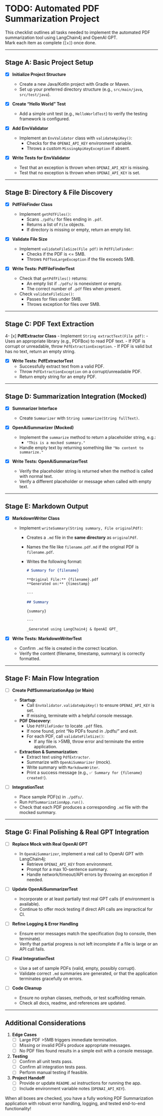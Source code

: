 # TODO: Automated PDF Summarization Project

This checklist outlines all tasks needed to implement the automated PDF summarization tool using LangChain4j and OpenAI GPT.  
Mark each item as complete (`[x]`) once done.

---

## **Stage A: Basic Project Setup**

- [x] **Initialize Project Structure**
    - Create a new Java/Kotlin project with Gradle or Maven.
    - Set up your preferred directory structure (e.g., `src/main/java`, `src/test/java`).

- [x] **Create “Hello World” Test**
    - Add a simple unit test (e.g., `HelloWorldTest`) to verify the testing framework is configured.

- [x] **Add EnvValidator**
    - Implement an `EnvValidator` class with `validateApiKey()`:
        - Checks for the `OPENAI_API_KEY` environment variable.
        - Throws a custom `MissingApiKeyException` if absent.

- [x] **Write Tests for EnvValidator**
    - Test that an exception is thrown when `OPENAI_API_KEY` is missing.
    - Test that no exception is thrown when `OPENAI_API_KEY` is set.

---

## **Stage B: Directory & File Discovery**

- [x] **PdfFileFinder Class**
    - Implement `getPdfFiles()`:
        - Scans `./pdfs/` for files ending in `.pdf`.
        - Returns a list of `File` objects.
        - If directory is missing or empty, return an empty list.

- [x] **Validate File Size**
    - Implement `validateFileSize(File pdf)` in `PdfFileFinder`:
        - Checks if the PDF is <= 5MB.
        - Throws `PdfTooLargeException` if the file exceeds 5MB.

- [x] **Write Tests: PdfFileFinderTest**
    - Check that `getPdfFiles()` returns:
        - An empty list if `./pdfs/` is nonexistent or empty.
        - The correct number of `.pdf` files when present.
    - Check `validateFileSize()`:
        - Passes for files under 5MB.
        - Throws exception for files over 5MB.

---

## **Stage C: PDF Text Extraction**

4- [x] **PdfExtractor Class**
    - Implement `String extractText(File pdf)`:
        - Uses an appropriate library (e.g., PDFBox) to read PDF text.
        - If PDF is corrupt or unreadable, throw `PdfExtractionException`.
        - If PDF is valid but has no text, return an empty string.

- [x] **Write Tests: PdfExtractorTest**
    - Successfully extract text from a valid PDF.
    - Throw `PdfExtractionException` on a corrupt/unreadable PDF.
    - Return empty string for an empty PDF.

---

## **Stage D: Summarization Integration (Mocked)**

- [x] **Summarizer Interface**
    - Create `Summarizer` with `String summarize(String fullText)`.

- [x] **OpenAiSummarizer (Mocked)**
    - Implement the `summarize` method to return a placeholder string, e.g.:
        - `"This is a mocked summary."`
    - Handle empty text by returning something like `"No content to summarize."`

- [x] **Write Tests: OpenAiSummarizerTest**
    - Verify the placeholder string is returned when the method is called with normal text.
    - Verify a different placeholder or message when called with empty text.

---

## **Stage E: Markdown Output**

- [x] **MarkdownWriter Class**
    - Implement `writeSummary(String summary, File originalPdf)`:
        - Creates a `.md` file in the **same directory** as `originalPdf`.
        - Names the file like `filename.pdf.md` if the original PDF is `filename.pdf`.
        - Writes the following format:

          ```markdown
          # Summary for {filename}
    
          **Original File:** {filename}.pdf  
          **Generated on:** {timestamp}
    
          ---
    
          ## Summary
    
          {summary}
    
          ---
    
          _Generated using LangChain4j & OpenAI GPT_
          ```

- [x] **Write Tests: MarkdownWriterTest**
    - Confirm `.md` file is created in the correct location.
    - Verify the content (filename, timestamp, summary) is correctly formatted.

---

## **Stage F: Main Flow Integration**

- [ ] **Create PdfSummarizationApp (or Main)**
    - **Startup**:
        - Call `EnvValidator.validateApiKey()` to ensure `OPENAI_API_KEY` is set.
        - If missing, terminate with a helpful console message.
    - **PDF Discovery**:
        - Use `PdfFileFinder` to locate `.pdf` files.
        - If none found, print “No PDFs found in ./pdfs/” and exit.
        - For each PDF, call `validateFileSize()`:
            - If any file is >5MB, throw error and terminate the entire application.
    - **Extraction & Summarization**:
        - Extract text using `PdfExtractor`.
        - Summarize with `OpenAiSummarizer` (mock).
        - Write summary with `MarkdownWriter`.
        - Print a success message (e.g., `✅ Summary for {filename} created!`).

- [ ] **IntegrationTest**
    - Place sample PDF(s) in `./pdfs/`.
    - Run `PdfSummarizationApp.run()`.
    - Check that each PDF produces a corresponding `.md` file with the mocked summary.

---

## **Stage G: Final Polishing & Real GPT Integration**

- [ ] **Replace Mock with Real OpenAI GPT**
    - In `OpenAiSummarizer`, implement a real call to OpenAI GPT with LangChain4j:
        - Retrieve `OPENAI_API_KEY` from environment.
        - Prompt for a max 10-sentence summary.
        - Handle network/timeout/API errors by throwing an exception if needed.

- [ ] **Update OpenAiSummarizerTest**
    - Incorporate or at least partially test real GPT calls (if environment is available).
    - Continue to offer mock testing if direct API calls are impractical for CI.

- [ ] **Refine Logging & Error Handling**
    - Ensure error messages match the specification (log to console, then terminate).
    - Verify that partial progress is not left incomplete if a file is large or an API call fails.

- [ ] **Final IntegrationTest**
    - Use a set of sample PDFs (valid, empty, possibly corrupt).
    - Validate correct `.md` summaries are generated, or that the application terminates gracefully on errors.

- [ ] **Code Cleanup**
    - Ensure no orphan classes, methods, or test scaffolding remain.
    - Check all docs, readme, and references are updated.

---

## **Additional Considerations**

1. **Edge Cases**
    - [ ] Large PDF >5MB triggers immediate termination.
    - [ ] Missing or invalid PDFs produce appropriate messages.
    - [ ] No PDF files found results in a simple exit with a console message.

2. **Testing**
    - [ ] Confirm all unit tests pass.
    - [ ] Confirm all integration tests pass.
    - [ ] Perform manual testing if feasible.

3. **Project Handoff**
    - [ ] Provide or update `README.md` instructions for running the app.
    - [ ] Include environment variable notes (`OPENAI_API_KEY`).

When all boxes are checked, you have a fully working PDF Summarization application with robust error handling, logging, and tested end-to-end functionality!
